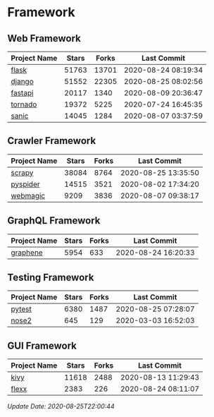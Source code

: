 # Framework

## Web Framework

| Project Name | Stars | Forks | Last Commit |
| ------------ | ----- | ----- | ----------- |
| [flask](https://github.com/pallets/flask) | 51763 | 13701 | 2020-08-24 08:19:34 |
| [django](https://github.com/django/django) | 51552 | 22305 | 2020-08-25 08:02:56 |
| [fastapi](https://github.com/tiangolo/fastapi) | 20117 | 1340 | 2020-08-09 20:36:47 |
| [tornado](https://github.com/tornadoweb/tornado) | 19372 | 5225 | 2020-07-24 16:45:35 |
| [sanic](https://github.com/huge-success/sanic) | 14045 | 1284 | 2020-08-07 03:37:59 |

## Crawler Framework

| Project Name | Stars | Forks | Last Commit |
| ------------ | ----- | ----- | ----------- |
| [scrapy](https://github.com/scrapy/scrapy) | 38084 | 8764 | 2020-08-25 13:35:50 |
| [pyspider](https://github.com/binux/pyspider) | 14515 | 3521 | 2020-08-02 17:34:20 |
| [webmagic](https://github.com/code4craft/webmagic) | 9209 | 3836 | 2020-08-07 09:38:17 |

## GraphQL Framework

| Project Name | Stars | Forks | Last Commit |
| ------------ | ----- | ----- | ----------- |
| [graphene](https://github.com/graphql-python/graphene) | 5954 | 633 | 2020-08-24 16:20:33 |

## Testing Framework

| Project Name | Stars | Forks | Last Commit |
| ------------ | ----- | ----- | ----------- |
| [pytest](https://github.com/pytest-dev/pytest) | 6380 | 1487 | 2020-08-25 07:28:07 |
| [nose2](https://github.com/nose-devs/nose2) | 645 | 129 | 2020-03-03 16:52:03 |

## GUI Framework

| Project Name | Stars | Forks | Last Commit |
| ------------ | ----- | ----- | ----------- |
| [kivy](https://github.com/kivy/kivy) | 11618 | 2488 | 2020-08-13 11:29:43 |
| [flexx](https://github.com/flexxui/flexx) | 2383 | 226 | 2020-08-24 08:11:07 |

*Update Date: 2020-08-25T22:00:44*